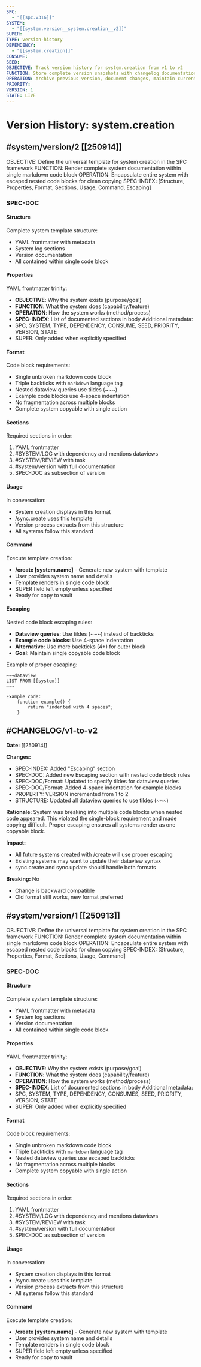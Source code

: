 ```yaml
---
SPC:
  - "[[spc.v316]]"
SYSTEM:
  - "[[system.version__system.creation__v2]]"
SUPER:
TYPE: version-history
DEPENDENCY:
  - "[[system.creation]]"
CONSUME:
SEED:
OBJECTIVE: Track version history for system.creation from v1 to v2
FUNCTION: Store complete version snapshots with changelog documentation
OPERATION: Archive previous version, document changes, maintain current version
PRIORITY:
VERSION: 1
STATE: LIVE
---
```


# Version History: system.creation

## #system/version/2 [[250914]]
OBJECTIVE: Define the universal template for system creation in the SPC framework
FUNCTION: Render complete system documentation within single markdown code block
OPERATION: Encapsulate entire system with escaped nested code blocks for clean copying
SPEC-INDEX: [Structure, Properties, Format, Sections, Usage, Command, Escaping]

### SPEC-DOC

#### Structure
Complete system template structure:
- YAML frontmatter with metadata
- System log sections
- Version documentation
- All contained within single code block

#### Properties
YAML frontmatter trinity:
- **OBJECTIVE**: Why the system exists (purpose/goal)
- **FUNCTION**: What the system does (capability/feature)
- **OPERATION**: How the system works (method/process)
- **SPEC-INDEX**: List of documented sections in body
Additional metadata:
- SPC, SYSTEM, TYPE, DEPENDENCY, CONSUME, SEED, PRIORITY, VERSION, STATE
- SUPER: Only added when explicitly specified

#### Format
Code block requirements:
- Single unbroken markdown code block
- Triple backticks with `markdown` language tag
- Nested dataview queries use tildes (~~~)
- Example code blocks use 4-space indentation
- No fragmentation across multiple blocks
- Complete system copyable with single action

#### Sections
Required sections in order:
1. YAML frontmatter
2. #SYSTEM/LOG with dependency and mentions dataviews
3. #SYSTEM/REVIEW with task
4. #system/version with full documentation
5. SPEC-DOC as subsection of version

#### Usage
In conversation:
- System creation displays in this format
- /sync.create uses this template
- Version process extracts from this structure
- All systems follow this standard

#### Command
Execute template creation:
- **/create [system.name]** - Generate new system with template
- User provides system name and details
- Template renders in single code block
- SUPER field left empty unless specified
- Ready for copy to vault

#### Escaping
Nested code block escaping rules:
- **Dataview queries**: Use tildes (~~~) instead of backticks
- **Example code blocks**: Use 4-space indentation
- **Alternative**: Use more backticks (4+) for outer block
- **Goal**: Maintain single copyable code block

Example of proper escaping:

    ~~~dataview
    LIST FROM [[system]]
    ~~~

    Example code:
        function example() {
            return "indented with 4 spaces";
        }

## #CHANGELOG/v1-to-v2
**Date:** [[250914]]

**Changes:**
- SPEC-INDEX: Added "Escaping" section
- SPEC-DOC: Added new Escaping section with nested code block rules
- SPEC-DOC/Format: Updated to specify tildes for dataview queries
- SPEC-DOC/Format: Added 4-space indentation for example blocks
- PROPERTY: VERSION incremented from 1 to 2
- STRUCTURE: Updated all dataview queries to use tildes (~~~)

**Rationale:**
System was breaking into multiple code blocks when nested code appeared.
This violated the single-block requirement and made copying difficult.
Proper escaping ensures all systems render as one copyable block.

**Impact:**
- All future systems created with /create will use proper escaping
- Existing systems may want to update their dataview syntax
- sync.create and sync.update should handle both formats

**Breaking:** No
- Change is backward compatible
- Old format still works, new format preferred

## #system/version/1 [[250913]]
OBJECTIVE: Define the universal template for system creation in the SPC framework
FUNCTION: Render complete system documentation within single markdown code block
OPERATION: Encapsulate entire system with escaped nested code blocks for clean copying
SPEC-INDEX: [Structure, Properties, Format, Sections, Usage, Command]

### SPEC-DOC

#### Structure
Complete system template structure:
- YAML frontmatter with metadata
- System log sections
- Version documentation
- All contained within single code block

#### Properties
YAML frontmatter trinity:
- **OBJECTIVE**: Why the system exists (purpose/goal)
- **FUNCTION**: What the system does (capability/feature)
- **OPERATION**: How the system works (method/process)
- **SPEC-INDEX**: List of documented sections in body
Additional metadata:
- SPC, SYSTEM, TYPE, DEPENDENCY, CONSUMES, SEED, PRIORITY, VERSION, STATE
- SUPER: Only added when explicitly specified

#### Format
Code block requirements:
- Single unbroken markdown code block
- Triple backticks with `markdown` language tag
- Nested dataview queries use escaped backticks
- No fragmentation across multiple blocks
- Complete system copyable with single action

#### Sections
Required sections in order:
1. YAML frontmatter
2. #SYSTEM/LOG with dependency and mentions dataviews
3. #SYSTEM/REVIEW with task
4. #system/version with full documentation
5. SPEC-DOC as subsection of version

#### Usage
In conversation:
- System creation displays in this format
- /sync.create uses this template
- Version process extracts from this structure
- All systems follow this standard

#### Command
Execute template creation:
- **/create [system.name]** - Generate new system with template
- User provides system name and details
- Template renders in single code block
- SUPER field left empty unless specified
- Ready for copy to vault